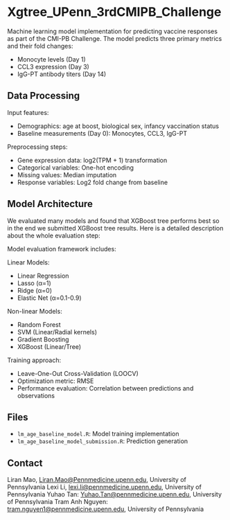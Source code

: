# Xgtree_UPenn_3rdCMIPB_Challenge

Machine learning model implementation for predicting vaccine responses as part of the CMI-PB Challenge. The model predicts three primary metrics and their fold changes:
- Monocyte levels (Day 1)
- CCL3 expression (Day 3) 
- IgG-PT antibody titers (Day 14)

## Data Processing

Input features:
- Demographics: age at boost, biological sex, infancy vaccination status
- Baseline measurements (Day 0): Monocytes, CCL3, IgG-PT

Preprocessing steps:
- Gene expression data: log2(TPM + 1) transformation
- Categorical variables: One-hot encoding
- Missing values: Median imputation
- Response variables: Log2 fold change from baseline

## Model Architecture

We evaluated many models and found that XGBoost tree performs best so in the end we submitted XGBoost tree results. Here is a detailed description about the whole evaluation step:

Model evaluation framework includes:

Linear Models:
- Linear Regression
- Lasso (α=1)
- Ridge (α=0) 
- Elastic Net (α=0.1-0.9)

Non-linear Models:
- Random Forest
- SVM (Linear/Radial kernels)
- Gradient Boosting
- XGBoost (Linear/Tree)

Training approach:
- Leave-One-Out Cross-Validation (LOOCV)
- Optimization metric: RMSE
- Performance evaluation: Correlation between predictions and observations


## Files

- `lm_age_baseline_model.R`: Model training implementation
- `lm_age_baseline_model_submission.R`: Prediction generation


## Contact
Liran Mao, Liran.Mao@Pennmedicine.upenn.edu, University of Pennsylvania
Lexi Li, lexi.li@pennmedicine.upenn.edu, University of Pennsylvania
Yuhao Tan: Yuhao.Tan@pennmedicine.upenn.edu, University of Pennsylvania
Tram Anh Nguyen: tram.nguyen1@pennmedicine.upenn.edu, University of Pennsylvania

